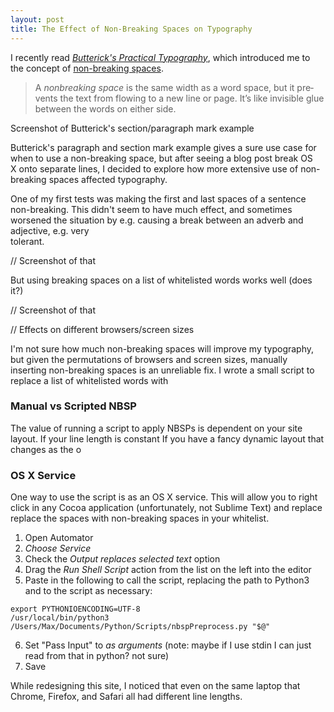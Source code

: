 ```yaml
---
layout: post
title: The Effect of Non-Breaking Spaces on Typography
---
```


I recently read [*Butterick's Practical Typography*](http://practicaltypography.com/), which introduced  me to the concept of [non-breaking spaces](http://practicaltypography.com/nonbreaking-spaces.html).  

>A *non­break­ing space* is the same width as a word space, but it pre­vents the text from flowing to a new line or page. It’s like in­vis­i­ble glue be­tween the words on ei­ther side.

Screenshot of Butterick's section/paragraph mark example

Butterick's paragraph and section mark example gives a sure use case for when to use a non-breaking space, but after seeing a blog post break OS<br>X onto separate lines, I decided to explore how more extensive use of non-breaking spaces affected typography.

One of my first tests was making the first and last spaces of a sentence non-breaking. This didn't seem to have much effect, and sometimes worsened the situation by e.g. causing a break between an adverb and adjective, e.g. very<br> tolerant.

// Screenshot of that

But using breaking spaces on a list of whitelisted words works well (does it?)

// Screenshot of that

// Effects on different browsers/screen sizes

I'm not sure how much non-breaking spaces will improve my typography, but given the permutations of browsers and screen sizes, manually inserting non-breaking spaces is an unreliable fix. I wrote a small script to replace a list of whitelisted words with

### Manual vs Scripted NBSP

The value of running a script to apply NBSPs is dependent on your site layout. If your line length is constant If you have a fancy dynamic layout that changes as the o

### OS X Service

One way to use the script is as an OS X service. This will allow you to right click in any Cocoa application (unfortunately, not Sublime Text) and replace replace the spaces with non-breaking spaces in your whitelist.

1. Open Automator
2. *Choose Service*
3. Check the *Output replaces selected text* option
4. Drag the *Run Shell Script* action from the list on the left into the editor
5. Paste in the following to call the script, replacing the path to Python3 and to the script as necessary:

  ```
  export PYTHONIOENCODING=UTF-8
/usr/local/bin/python3 /Users/Max/Documents/Python/Scripts/nbspPreprocess.py "$@"
  ```

6. Set "Pass Input" to *as arguments* (note: maybe if I use stdin I can just read from that in python? not sure)
7. Save

While redesigning this site, I noticed that even on the same laptop that Chrome, Firefox, and Safari all had different line lengths. 

